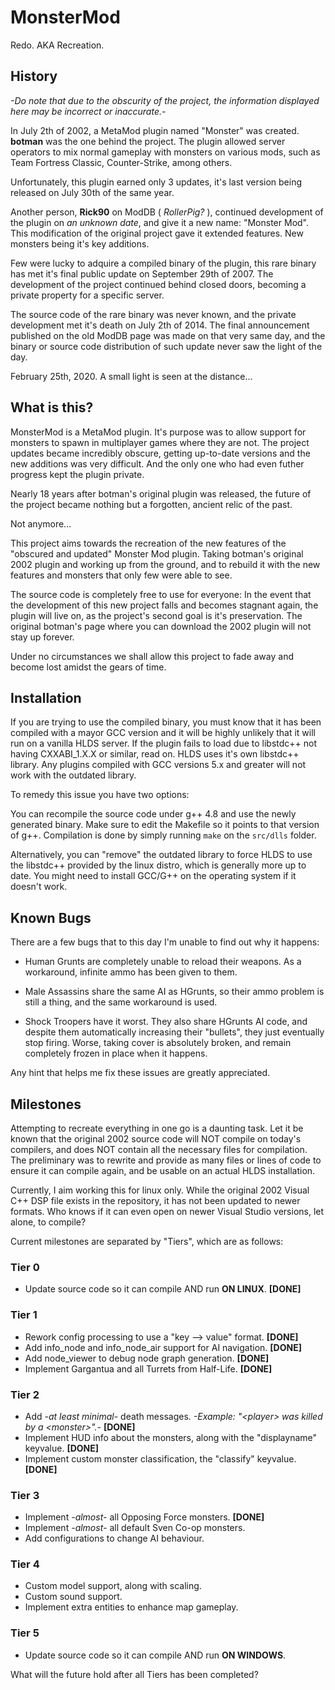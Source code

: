 # MonsterMod

Redo. AKA Recreation.

## History

*-Do note that due to the obscurity of the project, the information displayed here may be incorrect or inaccurate.-*

In July 2th of 2002, a MetaMod plugin named "Monster" was created. **botman** was the one behind the project. The plugin allowed server operators to mix normal gameplay with monsters on various mods, such as Team Fortress Classic, Counter-Strike, among others.

Unfortunately, this plugin earned only 3 updates, it's last version being released on July 30th of the same year.

Another person, **Rick90** on ModDB ( *RollerPig?* ), continued development of the plugin on *an unknown date*, and give it a new name: "Monster Mod". This modification of the original project gave it extended features. New monsters being it's key additions.

Few were lucky to adquire a compiled binary of the plugin, this rare binary has met it's final public update on September 29th of 2007. The development of the project continued behind closed doors, becoming a private property for a specific server.

The source code of the rare binary was never known, and the private development met it's death on July 2th of 2014. The final announcement published on the old ModDB page was made on that very same day, and the binary or source code distribution of such update never saw the light of the day.

February 25th, 2020.
A small light is seen at the distance...

## What is this?

MonsterMod is a MetaMod plugin. It's purpose was to allow support for monsters to spawn in multiplayer games where they are not. The project updates became incredibly obscure, getting up-to-date versions and the new additions was very difficult. And the only one who had even futher progress kept the plugin private.

Nearly 18 years after botman's original plugin was released, the future of the project became nothing but a forgotten, ancient relic of the past.

Not anymore...

This project aims towards the recreation of the new features of the "obscured and updated" Monster Mod plugin. Taking botman's original 2002 plugin and working up from the ground, and to rebuild it with the new features and monsters that only few were able to see.

The source code is completely free to use for everyone: In the event that the development of this new project falls and becomes stagnant again, the plugin will live on, as the project's second goal is it's preservation. The original botman's page where you can download the 2002 plugin will not stay up forever.

Under no circumstances we shall allow this project to fade away and become lost amidst the gears of time.

## Installation

If you are trying to use the compiled binary, you must know that it has been compiled with a mayor GCC version and it will be highly unlikely that it will run on a vanilla HLDS server. If the plugin fails to load due to libstdc++ not having CXXABI_1.X.X or similar, read on. HLDS uses it's own libstdc++ library. Any plugins compiled with GCC versions 5.x and greater will not work with the outdated library.

To remedy this issue you have two options:

You can recompile the source code under g++ 4.8 and use the newly generated binary. Make sure to edit the Makefile so it points to that version of g++. Compilation is done by simply running `make` on the `src/dlls` folder.

Alternatively, you can "remove" the outdated library to force HLDS to use the libstdc++ provided by the linux distro, which is generally more up to date. You might need to install GCC/G++ on the operating system if it doesn't work.

## Known Bugs

There are a few bugs that to this day I'm unable to find out why it happens:

- Human Grunts are completely unable to reload their weapons. As a workaround, infinite ammo has been given to them.

- Male Assassins share the same AI as HGrunts, so their ammo problem is still a thing, and the same workaround is used.

- Shock Troopers have it worst. They also share HGrunts AI code, and despite them automatically increasing their "bullets", they just eventually stop firing. Worse, taking cover is absolutely broken, and remain completely frozen in place when it happens.

Any hint that helps me fix these issues are greatly appreciated.

## Milestones

Attempting to recreate everything in one go is a daunting task.
Let it be known that the original 2002 source code will NOT compile on today's compilers, and does NOT contain all the necessary files for compilation. The preliminary was to rewrite and provide as many files or lines of code to ensure it can compile again, and be usable on an actual HLDS installation.

Currently, I aim working this for linux only. While the original 2002 Visual C++ DSP file exists in the repository, it has not been updated to newer formats. Who knows if it can even open on newer Visual Studio versions, let alone, to compile?

Current milestones are separated by "Tiers", which are as follows:

### Tier 0

- Update source code so it can compile AND run **ON LINUX**. **[DONE]**

### Tier 1

- Rework config processing to use a "key --> value" format. **[DONE]**
- Add info_node and info_node_air support for AI navigation. **[DONE]**
- Add node_viewer to debug node graph generation. **[DONE]**
- Implement Gargantua and all Turrets from Half-Life. **[DONE]**

### Tier 2

- Add *-at least minimal-* death messages. *-Example: "\<player\> was killed by a \<monster\>".-* **[DONE]**
- Implement HUD info about the monsters, along with the "displayname" keyvalue. **[DONE]**
- Implement custom monster classification, the "classify" keyvalue. **[DONE]**

### Tier 3

- Implement *-almost-* all Opposing Force monsters. **[DONE]**
- Implement *-almost-* all default Sven Co-op monsters.
- Add configurations to change AI behaviour.

### Tier 4

- Custom model support, along with scaling.
- Custom sound support.
- Implement extra entities to enhance map gameplay.

### Tier 5

- Update source code so it can compile AND run **ON WINDOWS**.


What will the future hold after all Tiers has been completed?
